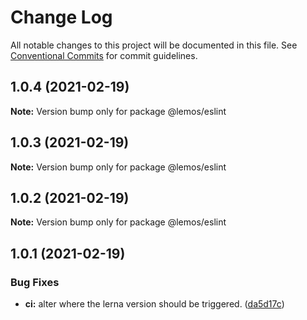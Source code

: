 # Change Log

All notable changes to this project will be documented in this file.
See [Conventional Commits](https://conventionalcommits.org) for commit guidelines.

## 1.0.4 (2021-02-19)

**Note:** Version bump only for package @lemos/eslint





## 1.0.3 (2021-02-19)

**Note:** Version bump only for package @lemos/eslint





## 1.0.2 (2021-02-19)

**Note:** Version bump only for package @lemos/eslint





## 1.0.1 (2021-02-19)


### Bug Fixes

* **ci:** alter where the lerna version should be triggered. ([da5d17c](https://github.com/leo-lemos-sb/monorepo-lerna/commit/da5d17c3929b0b01495df2d1ceadf8e15d58e230))
